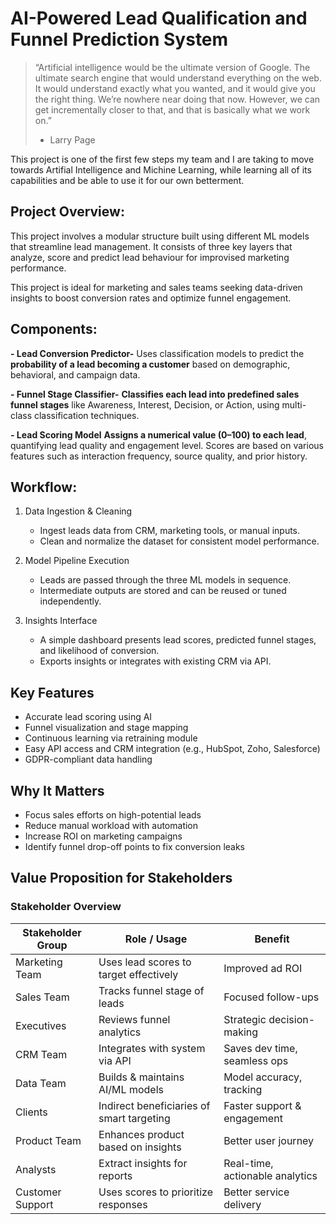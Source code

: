 # AI-Powered Lead Qualification and Funnel Prediction System

>“Artificial intelligence would be the ultimate version of Google. The ultimate search engine that would understand everything on the web. It would understand exactly what you wanted, and it would give you the right thing. We’re nowhere near doing that now. However, we can get incrementally closer to that, and that is basically what we work on.”
>- Larry Page

This project is one of the first few steps my team and I are taking to move towards Artifial Intelligence and Michine Learning, while learning all of its capabilities and be able to use it for our own betterment.

## Project Overview:
This project involves a modular structure built using different ML models that streamline lead management.
It consists of three key layers that analyze, score and predict lead behaviour for improvised marketing performance.

This project is ideal for marketing and sales teams seeking data-driven insights to boost conversion rates and optimize funnel engagement.


## Components:

**- Lead Conversion Predictor-**
  Uses classification models to predict the **probability of a lead becoming a customer** based on demographic, behavioral, and campaign data.

**- Funnel Stage Classifier-**
  **Classifies each lead into predefined sales funnel stages** like Awareness, Interest, Decision, or Action, using multi-class classification techniques.

**- Lead Scoring Model**
  **Assigns a numerical value (0–100) to each lead**, quantifying lead quality and engagement level. Scores are based on various features such as interaction frequency, source quality, and prior history.


## Workflow:

1) Data Ingestion & Cleaning
   - Ingest leads data from CRM, marketing tools, or manual inputs.
   - Clean and normalize the dataset for consistent model performance.

2) Model Pipeline Execution
   - Leads are passed through the three ML models in sequence.
   - Intermediate outputs are stored and can be reused or tuned independently.

3) Insights Interface
   - A simple dashboard presents lead scores, predicted funnel stages, and likelihood of conversion.
   - Exports insights or integrates with existing CRM via API.


## Key Features
 - Accurate lead scoring using AI
 - Funnel visualization and stage mapping
 - Continuous learning via retraining module
 - Easy API access and CRM integration (e.g., HubSpot, Zoho, Salesforce)
 - GDPR-compliant data handling


##  Why It Matters
- Focus sales efforts on high-potential leads
- Reduce manual workload with automation
- Increase ROI on marketing campaigns
- Identify funnel drop-off points to fix conversion leaks


## Value Proposition for Stakeholders
### Stakeholder Overview

| Stakeholder Group | Role / Usage                                 | Benefit                             |
|-------------------|----------------------------------------------|-------------------------------------|
| Marketing Team    | Uses lead scores to target effectively       | Improved ad ROI                     |
| Sales Team        | Tracks funnel stage of leads                 | Focused follow-ups                  |
| Executives        | Reviews funnel analytics                     | Strategic decision-making           |
| CRM Team          | Integrates with system via API               | Saves dev time, seamless ops        |
| Data Team         | Builds & maintains AI/ML models              | Model accuracy, tracking            |
| Clients           | Indirect beneficiaries of smart targeting    | Faster support & engagement         |
| Product Team      | Enhances product based on insights           | Better user journey                 |
| Analysts          | Extract insights for reports                 | Real-time, actionable analytics     |
| Customer Support  | Uses scores to prioritize responses          | Better service delivery             |

